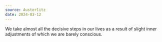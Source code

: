 ```yaml
---
source: Austerlitz
date: 2024-03-12
---
```


We take almost all the decisive steps in our lives as a result of slight inner adjustments of which we are barely conscious.
